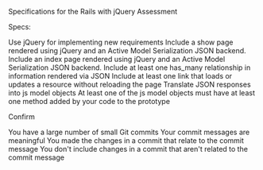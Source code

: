 Specifications for the Rails with jQuery Assessment

Specs:

 Use jQuery for implementing new requirements
 Include a show page rendered using jQuery and an Active Model Serialization JSON backend.
 Include an index page rendered using jQuery and an Active Model Serialization JSON backend.
 Include at least one has_many relationship in information rendered via JSON
 Include at least one link that loads or updates a resource without reloading the page
 Translate JSON responses into js model objects
 At least one of the js model objects must have at least one method added by your code to the prototype
 
Confirm

 You have a large number of small Git commits
 Your commit messages are meaningful
 You made the changes in a commit that relate to the commit message
 You don't include changes in a commit that aren't related to the commit message